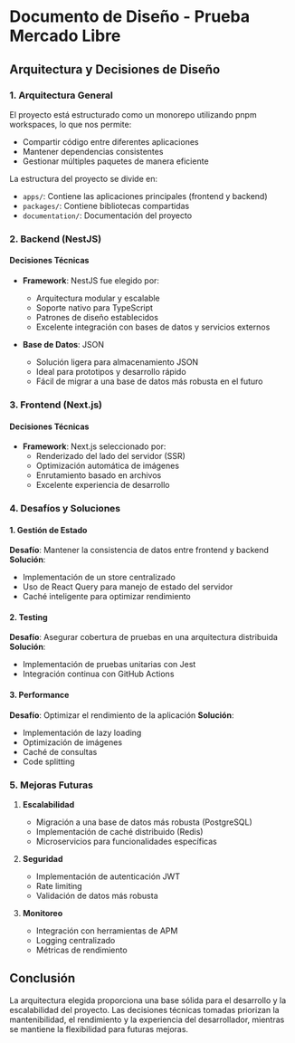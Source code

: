 # Documento de Diseño - Prueba Mercado Libre

## Arquitectura y Decisiones de Diseño

### 1. Arquitectura General
El proyecto está estructurado como un monorepo utilizando pnpm workspaces, lo que nos permite:
- Compartir código entre diferentes aplicaciones
- Mantener dependencias consistentes
- Gestionar múltiples paquetes de manera eficiente

La estructura del proyecto se divide en:
- `apps/`: Contiene las aplicaciones principales (frontend y backend)
- `packages/`: Contiene bibliotecas compartidas
- `documentation/`: Documentación del proyecto

### 2. Backend (NestJS)
#### Decisiones Técnicas
- **Framework**: NestJS fue elegido por:
  - Arquitectura modular y escalable
  - Soporte nativo para TypeScript
  - Patrones de diseño establecidos
  - Excelente integración con bases de datos y servicios externos

- **Base de Datos**: JSON
  - Solución ligera para almacenamiento JSON
  - Ideal para prototipos y desarrollo rápido
  - Fácil de migrar a una base de datos más robusta en el futuro

### 3. Frontend (Next.js)
#### Decisiones Técnicas
- **Framework**: Next.js seleccionado por:
  - Renderizado del lado del servidor (SSR)
  - Optimización automática de imágenes
  - Enrutamiento basado en archivos
  - Excelente experiencia de desarrollo

### 4. Desafíos y Soluciones

#### 1. Gestión de Estado
**Desafío**: Mantener la consistencia de datos entre frontend y backend
**Solución**: 
- Implementación de un store centralizado
- Uso de React Query para manejo de estado del servidor
- Caché inteligente para optimizar rendimiento

#### 2. Testing
**Desafío**: Asegurar cobertura de pruebas en una arquitectura distribuida
**Solución**:
- Implementación de pruebas unitarias con Jest
- Integración continua con GitHub Actions

#### 3. Performance
**Desafío**: Optimizar el rendimiento de la aplicación
**Solución**:
- Implementación de lazy loading
- Optimización de imágenes
- Caché de consultas
- Code splitting

### 5. Mejoras Futuras

1. **Escalabilidad**
   - Migración a una base de datos más robusta (PostgreSQL)
   - Implementación de caché distribuido (Redis)
   - Microservicios para funcionalidades específicas

2. **Seguridad**
   - Implementación de autenticación JWT
   - Rate limiting
   - Validación de datos más robusta

3. **Monitoreo**
   - Integración con herramientas de APM
   - Logging centralizado
   - Métricas de rendimiento

## Conclusión

La arquitectura elegida proporciona una base sólida para el desarrollo y la escalabilidad del proyecto. Las decisiones técnicas tomadas priorizan la mantenibilidad, el rendimiento y la experiencia del desarrollador, mientras se mantiene la flexibilidad para futuras mejoras. 